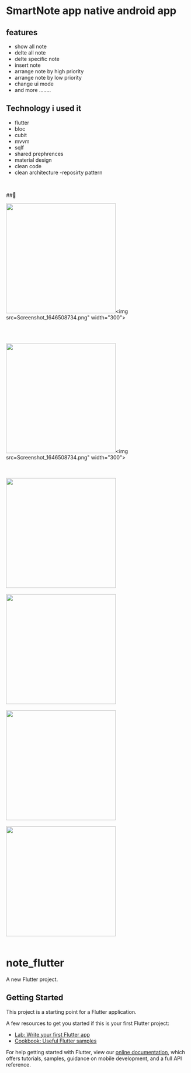 # SmartNote app native android app

## features
- show all note
- delte all note
- delte specific note
- insert note
- arrange note by high priority
- arrange note by low priority
- change ui mode
- and more ........

## Technology i used it
- flutter
- bloc
- cubit
- mvvm 
- sqlf
- shared prephrences
- material design
- clean code 
- clean architecture
-reposirty pattern

<br/>

##🌴

<img src="Screenshot_1646504902.png" width="300"><img src=Screenshot_1646508734.png" width="300">

<br/>
<br/>

<img src="Screenshot_1646508646.png" width="300"><img src=Screenshot_1646508734.png" width="300">

<br/>
<br/>

<img src="Screenshot_1646508650.png" width="300">


<br/>
<br/>

<img src="Screenshot_1646508710.png" width="300">


<br/>
<br/>

<img src="Screenshot_1646508717.png" width="300">


<br/>
<br/>

<img src="Screenshot_1646508721.png" width="300">


<br/>
<br/>


# note_flutter

A new Flutter project.

## Getting Started

This project is a starting point for a Flutter application.

A few resources to get you started if this is your first Flutter project:

- [Lab: Write your first Flutter app](https://flutter.dev/docs/get-started/codelab)
- [Cookbook: Useful Flutter samples](https://flutter.dev/docs/cookbook)

For help getting started with Flutter, view our
[online documentation](https://flutter.dev/docs), which offers tutorials,
samples, guidance on mobile development, and a full API reference.
